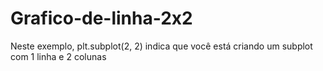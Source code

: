 # Grafico-de-linha-2x2

Neste exemplo, plt.subplot(2, 2) indica que você está criando um subplot com 1 linha e 2 colunas
